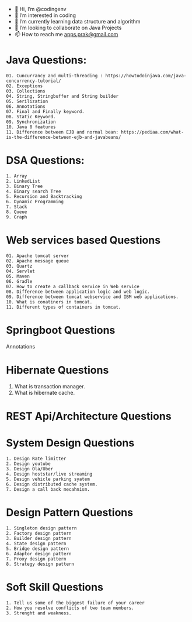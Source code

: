 - 👋 Hi, I’m @codingenv
- 👀 I’m interested in coding 
- 🌱 I’m currently learning data structure and algorithm
- 💞️ I’m looking to collaborate on Java Projects
- 📫 How to reach me apps.prak@gmail.com


Java Questions:
=================================
    01. Cuncurrancy and multi-threading : https://howtodoinjava.com/java-concurrency-tutorial/
    02. Exceptions 
    03. Collections
    04. String, Stringbuffer and String builder
    05. Serilization
    06. Annotations
    07. Final and Finally keyword.
    08. Static Keyword.
    09. Synchronization
    10. Java 8 features
    11. Difference between EJB and normal bean: https://pediaa.com/what-is-the-difference-between-ejb-and-javabeans/





DSA Questions:
=================================
    1. Array
    2. LinkedList
    3. Binary Tree
    4. Binary search Tree
    5. Recursion and Backtracking
    6. Dynamic Programming
    7. Stack
    8. Queue
    9. Graph




Web services based Questions
=================================
    01. Apache tomcat server
    02. Apache message queue
    03. Quartz 
    04. Servlet 
    05. Maven 
    06. Gradle
    07. How to create a callback service in Web service 
    08. Difference between application logic and web logic.
    09. Difference between tomcat webservice and IBM web applications.
    10. What is conatiners in tomcat.
    11. Different types of containers in tomcat.



Springboot Questions
=================================
Annotations



Hibernate Questions
=================================
1. What is transaction manager.
2. What is hibernate cache.



REST Api/Architecture Questions
=================================





System Design Questions
=================================
    1. Design Rate limitter
    2. Design youtube
    3. Design Ola/Uber
    4. Design hoststar/live streaming
    5. Design vehicle parking syatem
    6. Design distributed cache system.
    7. Design a call back mecahnism.
    






Design Pattern Questions
=================================
    1. Singleton design pattern
    2. Factory design pattern
    3. Builder design pattern
    4. State design pattern
    5. Bridge design pattern
    6. Adaptor design pattern
    7. Proxy design pattern
    8. Strategy design pattern








Soft Skill Questions
=================================
    1. Tell us some of the biggest failure of your career
    2. How you resolve conflicts of two team members.
    3. Strenght and weakness.


